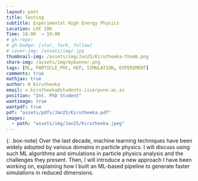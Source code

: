 ```yaml
---
layout: post
title: Testing
subtitle: Experimental High Energy Physics
Location: LHC 106
Time: 18:00  → 19:00
# gh-repo:
# gh-badge: [star, fork, follow]
# cover-img: /assets/img/.jpg
thumbnail-img: /assets/img/Jan25/Kirutheeka-thumb.png
share-img: /assets/img/mybanner.png
tags: [ML, PARTICLE_PHY, HEP, SIMULATION, EXPERIMENT]
comments: true
mathjax: true
author: N Kirutheeka
email: n.kirutheeka@students.iiserpune.ac.in
position: "Int. PhD Student"
wantimage: true
wantpdf: true
pdf: "assets/pdfs/Jan25/Kirutheeka.pdf"
images:
  - path: "assets/img/Jan25/Kirutheeka.jpeg"
---
```

{: .box-note}
Over the last decade, machine learning techniques have been widely adopted by various domains in particle physics. I will discuss using such ML algorithms and simulations in particle physics analysis and the challenges they present. Then, I will introduce a new approach I have been working on, explaining how I built an ML-based pipeline to generate faster simulations in reduced dimensions.